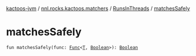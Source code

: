 [kactoos-jvm](../../index.md) / [nnl.rocks.kactoos.matchers](../index.md) / [RunsInThreads](index.md) / [matchesSafely](./matches-safely.md)

# matchesSafely

`fun matchesSafely(func: `[`Func`](../../nnl.rocks.kactoos/-func/index.md)`<`[`T`](index.md#T)`, `[`Boolean`](https://kotlinlang.org/api/latest/jvm/stdlib/kotlin/-boolean/index.html)`>): `[`Boolean`](https://kotlinlang.org/api/latest/jvm/stdlib/kotlin/-boolean/index.html)
